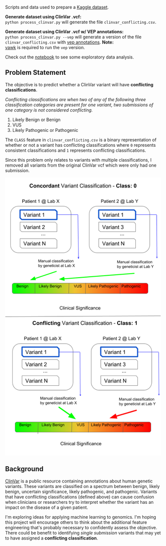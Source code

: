 Scripts and data used to prepare a [Kaggle dataset](https://www.kaggle.com/kevinarvai/clinvar-conflicting).

**Generate dataset using ClinVar .vcf:**  
`python process_clinvar.py` will generate the file `clinvar_conflicting.csv`.

**Generate dataset using ClinVar .vcf w/ VEP annotations:**  
`python process_clinvar.py --vep` will generate a version of the file `clinvar_conflicting.csv` with [vep annotations](https://useast.ensembl.org/Tools/VEP). 
**Note:**  
[vawk](https://github.com/cc2qe/vawk) is required to run the `vep` version.

Check out the [notebook](https://github.com/arvkevi/clinvar-kaggle/blob/master/clinvar-conflicting-eda.ipynb) to see some exploratory data analysis.

## Problem Statement

The objective is to predict whether a ClinVar variant will have **conflicting classifications**.

*Conflicting classifications are when two of any of the following three classification categories are present for one variant, two submissions of one category is not considered conflicting.*

1. Likely Benign or Benign
2. VUS
3. Likely Pathogenic or Pathogenic

The `CLASS` feature in `clinvar_conflicting.csv` is a binary representation of whether or not a variant has conflicting classifications where `0` represents consistent classifications and `1` represents conflicting classifications.

Since this problem only relates to variants with multiple classifications, I removed all variants from the original ClinVar vcf which were only had one submission.

![](https://github.com/arvkevi/clinvar-kaggle/blob/master/clinvar-class-fig.png)

## Background

[ClinVar](https://www.ncbi.nlm.nih.gov/clinvar/) is a public resource containing annotations about human genetic variants. These variants are classified on a spectrum between benign, likely benign, uncertain significance, likely pathogenic, and pathogenic. Variants that have conflicting classifications (defined above) can cause confusion when clinicians or researchers try to interpret whether the variant has an impact on the disease of a given patient.  

I'm exploring ideas for applying machine learning to genomics. I'm hoping this project will encourage others to think about the additional feature engineering that's probably necessary to confidently assess the objective. There could be benefit to identifying *single submission* variants that may yet to have assigned a **conflicting classification**.
